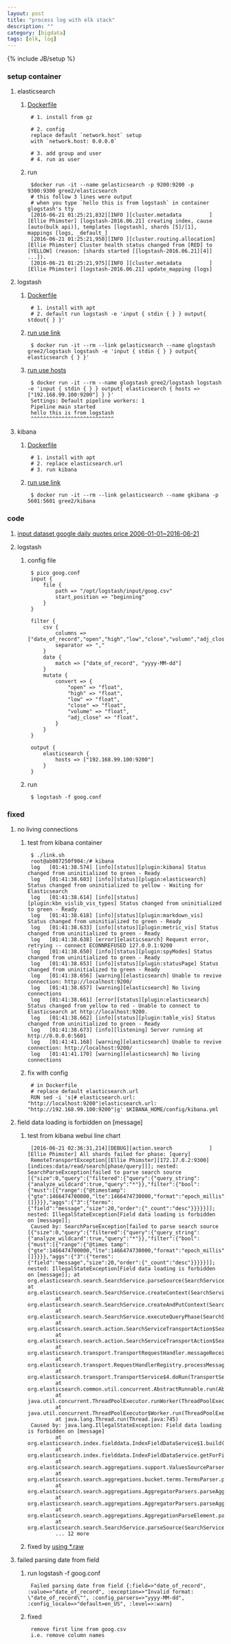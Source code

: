 ```yaml
---
layout: post
title: "process log with elk stack"
description: ""
category: [bigdata]
tags: [elk, log]
---
```

{% include JB/setup %}


### setup container

1. elasticsearch

    1. [Dockerfile](https://github.com/gree2/hello-docker/blob/master/docker-elk/docker-elasticsearch/Dockerfile)

            # 1. install from gz

            # 2. config
            replace default `network.host` setup
            with `network.host: 0.0.0.0`

            # 3. add group and user
            # 4. run as user

    1. run

            $docker run -it --name gelasticsearch -p 9200:9200 -p 9300:9300 gree2/elasticsearch
            # this follow 3 lines were output
            # when you type `hello this is from logstash` in container glogstash's tty
            [2016-06-21 01:25:21,832][INFO ][cluster.metadata         ] [Ellie Phimster] [logstash-2016.06.21] creating index, cause [auto(bulk api)], templates [logstash], shards [5]/[1], mappings [logs, _default_]
            [2016-06-21 01:25:21,950][INFO ][cluster.routing.allocation] [Ellie Phimster] Cluster health status changed from [RED] to [YELLOW] (reason: [shards started [[logstash-2016.06.21][4]] ...]).
            [2016-06-21 01:25:21,975][INFO ][cluster.metadata         ] [Ellie Phimster] [logstash-2016.06.21] update_mapping [logs]

1. logstash

    1. [Dockerfile](https://github.com/gree2/hello-docker/blob/master/docker-elk/docker-logstash/Dockerfile)

            # 1. install with apt
            # 2. default run logstash -e 'input { stdin { } } output{ stdout{ } }'

    1. [run use link](https://github.com/gree2/hello-docker/blob/master/docker-elk/docker-logstash/link.sh)

            $ docker run -it --rm --link gelasticsearch --name glogstash gree2/logstash logstash -e 'input { stdin { } } output{ elasticsearch { } }'

    1. [run use hosts](https://github.com/gree2/hello-docker/blob/master/docker-elk/docker-logstash/run.sh)

            $ docker run -it --rm --name glogstash gree2/logstash logstash -e 'input { stdin { } } output{ elasticsearch { hosts => ["192.168.99.100:9200"] } }'
            Settings: Default pipeline workers: 1
            Pipeline main started
            hello this is from logstash
            ^^^^^^^^^^^^^^^^^^^^^^^^^^^

1. kibana

    1. [Dockerfile](https://github.com/gree2/hello-docker/blob/master/docker-elk/docker-kibana/Dockerfile)

            # 1. install with apt
            # 2. replace elasticsearch.url
            # 3. run kibana

    1. [run use link](https://github.com/gree2/hello-docker/blob/master/docker-elk/docker-kibana/link.sh)

            $ docker run -it --rm --link gelasticsearch --name gkibana -p 5601:5601 gree2/kibana

### code

1. [input dataset google daily quotes price 2006-01-01~2016-06-21](http://finance.yahoo.com/q/hp?s=GOOG&a=00&b=1&c=2006&d=05&e=21&f=2016&g=d)

1. logstash

    1. config file

            
            $ pico goog.conf
            input {
                file {
                    path => "/opt/logstash/input/goog.csv"
                    start_position => "beginning"
                }
            }

            filter {
                csv {
                    columns => ["date_of_record","open","high","low","close","volumn","adj_close"]
                    separator => ","
                }
                date {
                    match => ["date_of_record", "yyyy-MM-dd"]
                }
                mutate {
                    convert => {
                        "open" => "float",
                        "high" => "float",
                        "low" => "float",
                        "close" => "float",
                        "volume" => "float",
                        "adj_close" => "float",
                    }
                }
            }

            output {
                elasticsearch {
                    hosts => ["192.168.99.100:9200"]
                }
            }

    1. run

            $ logstash -f goog.conf

### fixed

1. no living connections

    1. test from kibana container

            $ ./link.sh
            root@ab087250f904:/# kibana
            log   [01:41:38.574] [info][status][plugin:kibana] Status changed from uninitialized to green - Ready
            log   [01:41:38.603] [info][status][plugin:elasticsearch] Status changed from uninitialized to yellow - Waiting for Elasticsearch
            log   [01:41:38.614] [info][status][plugin:kbn_vislib_vis_types] Status changed from uninitialized to green - Ready
            log   [01:41:38.618] [info][status][plugin:markdown_vis] Status changed from uninitialized to green - Ready
            log   [01:41:38.633] [info][status][plugin:metric_vis] Status changed from uninitialized to green - Ready
            log   [01:41:38.638] [error][elasticsearch] Request error, retrying -- connect ECONNREFUSED 127.0.0.1:9200
            log   [01:41:38.650] [info][status][plugin:spyModes] Status changed from uninitialized to green - Ready
            log   [01:41:38.653] [info][status][plugin:statusPage] Status changed from uninitialized to green - Ready
            log   [01:41:38.656] [warning][elasticsearch] Unable to revive connection: http://localhost:9200/
            log   [01:41:38.657] [warning][elasticsearch] No living connections
            log   [01:41:38.661] [error][status][plugin:elasticsearch] Status changed from yellow to red - Unable to connect to Elasticsearch at http://localhost:9200.
            log   [01:41:38.662] [info][status][plugin:table_vis] Status changed from uninitialized to green - Ready
            log   [01:41:38.673] [info][listening] Server running at http://0.0.0.0:5601
            log   [01:41:41.168] [warning][elasticsearch] Unable to revive connection: http://localhost:9200/
            log   [01:41:41.170] [warning][elasticsearch] No living connections

    1. fix with config

            # in Dockerfile
            # replace default elasticsearch.url
            RUN sed -i 's|# elasticsearch.url: "http://localhost:9200"|elasticsearch.url: "http://192.168.99.100:9200"|g' $KIBANA_HOME/config/kibana.yml

1. field data loading is forbidden on [message]

    1. test from kibana webui line chart

            [2016-06-21 02:36:31,214][DEBUG][action.search            ] [Ellie Phimster] All shards failed for phase: [query]
            RemoteTransportException[[Ellie Phimster][172.17.0.2:9300][indices:data/read/search[phase/query]]]; nested: SearchParseException[failed to parse search source [{"size":0,"query":{"filtered":{"query":{"query_string":{"analyze_wildcard":true,"query":"*"}},"filter":{"bool":{"must":[{"range":{"@timestamp":{"gte":1466474700000,"lte":1466474730000,"format":"epoch_millis"}}}],"must_not":[]}}}},"aggs":{"3":{"terms":{"field":"message","size":20,"order":{"_count":"desc"}}}}}]]; nested: IllegalStateException[Field data loading is forbidden on [message]];
            Caused by: SearchParseException[failed to parse search source [{"size":0,"query":{"filtered":{"query":{"query_string":{"analyze_wildcard":true,"query":"*"}},"filter":{"bool":{"must":[{"range":{"@times tamp":{"gte":1466474700000,"lte":1466474730000,"format":"epoch_millis"}}}],"must_not":[]}}}},"aggs":{"3":{"terms":{"field":"message","size":20,"order":{"_count":"desc"}}}}}]]; nested: IllegalStateException[Field data loading is forbidden on [message]]; at org.elasticsearch.search.SearchService.parseSource(SearchService.java:855) at org.elasticsearch.search.SearchService.createContext(SearchService.java:654)
                    at org.elasticsearch.search.SearchService.createAndPutContext(SearchService.java:620)
                    at org.elasticsearch.search.SearchService.executeQueryPhase(SearchService.java:371)
                    at org.elasticsearch.search.action.SearchServiceTransportAction$SearchQueryTransportHandler.messageReceived(SearchServiceTransportAction.java:368)
                    at org.elasticsearch.search.action.SearchServiceTransportAction$SearchQueryTransportHandler.messageReceived(SearchServiceTransportAction.java:365)
                    at org.elasticsearch.transport.TransportRequestHandler.messageReceived(TransportRequestHandler.java:33)
                    at org.elasticsearch.transport.RequestHandlerRegistry.processMessageReceived(RequestHandlerRegistry.java:75)
                    at org.elasticsearch.transport.TransportService$4.doRun(TransportService.java:376)
                    at org.elasticsearch.common.util.concurrent.AbstractRunnable.run(AbstractRunnable.java:37)
                    at java.util.concurrent.ThreadPoolExecutor.runWorker(ThreadPoolExecutor.java:1145)
                    at java.util.concurrent.ThreadPoolExecutor$Worker.run(ThreadPoolExecutor.java:615)
                    at java.lang.Thread.run(Thread.java:745)
            Caused by: java.lang.IllegalStateException: Field data loading is forbidden on [message]
                    at org.elasticsearch.index.fielddata.IndexFieldDataService$1.build(IndexFieldDataService.java:74)
                    at org.elasticsearch.index.fielddata.IndexFieldDataService.getForField(IndexFieldDataService.java:275)
                    at org.elasticsearch.search.aggregations.support.ValuesSourceParser.config(ValuesSourceParser.java:209)
                    at org.elasticsearch.search.aggregations.bucket.terms.TermsParser.parse(TermsParser.java:76)
                    at org.elasticsearch.search.aggregations.AggregatorParsers.parseAggregators(AggregatorParsers.java:198)
                    at org.elasticsearch.search.aggregations.AggregatorParsers.parseAggregators(AggregatorParsers.java:103)
                    at org.elasticsearch.search.aggregations.AggregationParseElement.parse(AggregationParseElement.java:60)
                    at org.elasticsearch.search.SearchService.parseSource(SearchService.java:838)
                    ... 12 more

    1. fixed by [using *.raw](https://github.com/elastic/elasticsearch/issues/15267)

1. failed parsing date from field

    1. run logstash -f goog.conf

            Failed parsing date from field {:field=>"date_of_record", :value=>"date_of_record", :exception=>"Invalid format: \"date_of_record\"", :config_parsers=>"yyyy-MM-dd", :config_locale=>"default=en_US", :level=>:warn}

    1. fixed

            remove first line from goog.csv
            i.e. remove column names
